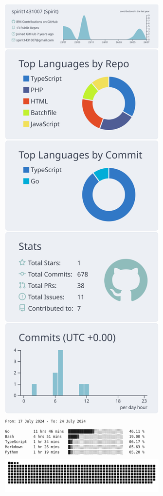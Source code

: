 [![](https://raw.githubusercontent.com/spirit1431007/spirit1431007/master/profile-summary-card-output/nord_bright/0-profile-details.svg)](https://git.io/spiritx)
[![](https://raw.githubusercontent.com/spirit1431007/spirit1431007/master/profile-summary-card-output/nord_bright/1-repos-per-language.svg)](https://git.io/spiritx) [![](https://raw.githubusercontent.com/spirit1431007/spirit1431007/master/profile-summary-card-output/nord_bright/2-most-commit-language.svg)](https://git.io/spiritx)
[![](https://raw.githubusercontent.com/spirit1431007/spirit1431007/master/profile-summary-card-output/nord_bright/3-stats.svg)](https://git.io/spiritx) [![](https://raw.githubusercontent.com/spirit1431007/spirit1431007/master/profile-summary-card-output/nord_bright/4-productive-time.svg)](https://git.io/spiritx)

<!--START_SECTION:waka-->

```txt
From: 17 July 2024 - To: 24 July 2024

Go           11 hrs 46 mins  ███████████▓░░░░░░░░░░░░░   46.11 %
Bash         4 hrs 51 mins   ████▓░░░░░░░░░░░░░░░░░░░░   19.00 %
TypeScript   1 hr 34 mins    █▓░░░░░░░░░░░░░░░░░░░░░░░   06.17 %
Markdown     1 hr 26 mins    █▒░░░░░░░░░░░░░░░░░░░░░░░   05.63 %
Python       1 hr 19 mins    █▒░░░░░░░░░░░░░░░░░░░░░░░   05.20 %
```

<!--END_SECTION:waka-->

![contribution](https://github.com/spirit1431007/spirit1431007/blob/output/github-contribution-grid-snake.svg)
